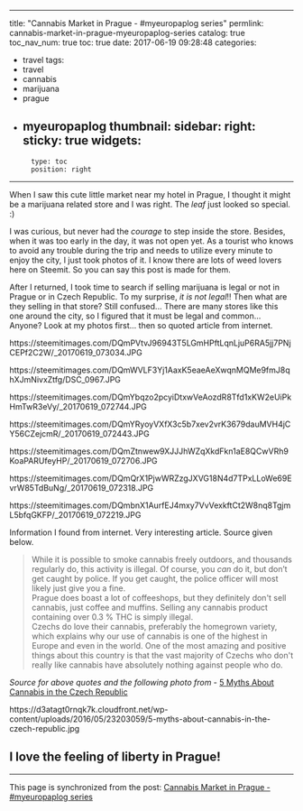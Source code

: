 
---
title: "Cannabis Market in Prague - #myeuropaplog series"
permlink: cannabis-market-in-prague-myeuropaplog-series
catalog: true
toc_nav_num: true
toc: true
date: 2017-06-19 09:28:48
categories:
- travel
tags:
- travel
- cannabis
- marijuana
- prague
- myeuropaplog
thumbnail: 
sidebar:
    right:
        sticky: true
widgets:
    -
        type: toc
        position: right
---


<html>
<p>When I saw this cute little market near my hotel in Prague, I thought it might be a marijuana related store and I was right. The <em>leaf</em> just looked so special. :)</p>
<p>I was curious, but never had the <em>courage</em> to step inside the store. Besides, when it was too early in the day, it was not open yet. As a tourist who knows to avoid any trouble during the trip and needs to utilize every minute to enjoy the city, I just took photos of it. I know there are lots of weed lovers here on Steemit. So you can say this post is made for them.&nbsp;</p>
<p>After I returned, I took time to search if selling marijuana is legal or not in Prague or in Czech Republic. To my surprise,<em> it is not legal</em>!! Then what are they selling in that store? Still confused... There are many stores like this one around the city, so I figured that it must be legal and common... Anyone? Look at my photos first... then so quoted article from internet.</p>
<p>https://steemitimages.com/DQmPVtvJ96943T5LGmHPftLqnLjuP6RA5jj7PNjCEPf2C2W/_20170619_073034.JPG</p>
<p>https://steemitimages.com/DQmWVLF3Yj1AaxK5eaeAeXwqnMQMe9fmJ8qhXJmNivxZtfg/DSC_0967.JPG</p>
<p>https://steemitimages.com/DQmYbqzo2pcyiDtxwVeAozdR8Tfd1xKW2eUiPkHmTwR3eVy/_20170619_072744.JPG</p>
<p>https://steemitimages.com/DQmYRyoyVXfX3c5b7xev2vrK3679dauMVH4jCY56CZejcmR/_20170619_072443.JPG</p>
<p>https://steemitimages.com/DQmZtnwew9XJJJhWZqXkdFkn1aE8QCwVRh9KoaPARUfeyHP/_20170619_072706.JPG</p>
<p>https://steemitimages.com/DQmQrX1PjwWRZzgJXVG18N4d7TPxLLoWe69EvrW85TdBuNg/_20170619_072318.JPG</p>
<p>https://steemitimages.com/DQmbnX1AurfEJ4mxy7VvVexkftCt2W8nq8TgjmL5bfqGKFP/_20170619_072219.JPG</p>
<p>Information I found from internet. Very interesting article. Source given below.</p>
<blockquote>While it is possible to smoke cannabis freely outdoors, and thousands regularly do, this activity is illegal. Of course, you <em>can</em> do it, but don’t get caught by police. If you get caught, the police officer will most likely just give you a fine. &nbsp;<br>
Prague does boast a lot of coffeeshops, but they definitely don't sell cannabis, just coffee and muffins. Selling any cannabis product containing over 0.3 % THC is simply illegal.<br>
Czechs do love their cannabis, preferably the homegrown variety, which explains why our use of cannabis is one of the highest in Europe and even in the world. One of the most amazing and positive things about this country is that the vast majority of Czechs who don't really like cannabis have absolutely nothing against people who do.&nbsp;</blockquote>
<p><em>Source for above quotes and the following photo from </em>- <a href="https://www.leafly.com/news/politics/5-myths-about-cannabis-in-the-czech-republic">5 Myths About Cannabis in the Czech Republic</a></p>
<p>https://d3atagt0rnqk7k.cloudfront.net/wp-content/uploads/2016/05/23203059/5-myths-about-cannabis-in-the-czech-republic.jpg</p>
<h2>I love the feeling of liberty in Prague!</h2>
</html>

- - -

This page is synchronized from the post: [Cannabis Market in Prague - #myeuropaplog series](https://steemit.com/@deanliu/cannabis-market-in-prague-myeuropaplog-series)
